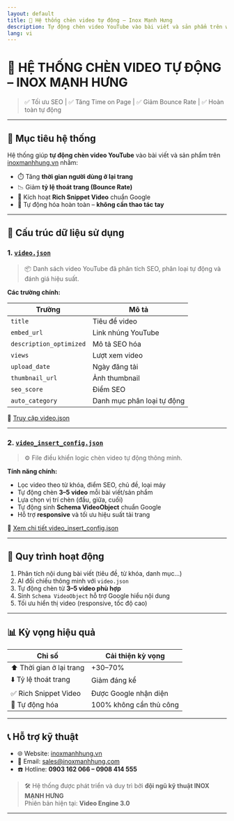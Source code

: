 ```yaml
---
layout: default
title: 📼 Hệ thống chèn video tự động – Inox Mạnh Hưng
description: Tự động chèn video YouTube vào bài viết và sản phẩm trên website inoxmanhhung.vn nhằm tăng thời gian ở lại trang, giảm bounce rate và tối ưu SEO.
lang: vi
---
```


# 📼 HỆ THỐNG CHÈN VIDEO TỰ ĐỘNG – INOX MẠNH HƯNG

> ✅ Tối ưu SEO | ✅ Tăng Time on Page | ✅ Giảm Bounce Rate | ✅ Hoàn toàn tự động

---


## 🎯 Mục tiêu hệ thống

Hệ thống giúp **tự động chèn video YouTube** vào bài viết và sản phẩm trên [inoxmanhhung.vn](https://inoxmanhhung.vn) nhằm:

- ⏱️ Tăng **thời gian người dùng ở lại trang**
- 📉 Giảm **tỷ lệ thoát trang (Bounce Rate)**
- 🚀 Kích hoạt **Rich Snippet Video** chuẩn Google
- 🧠 Tự động hóa hoàn toàn – **không cần thao tác tay**

---

## 📁 Cấu trúc dữ liệu sử dụng

### 1. [`video.json`](https://ngoisaocodon994.github.io/chen_video_inox/video.json)

> 📦 Danh sách video YouTube đã phân tích SEO, phân loại tự động và đánh giá hiệu suất.

**Các trường chính:**

| Trường                | Mô tả                              |
|-----------------------|------------------------------------|
| `title`               | Tiêu đề video                      |
| `embed_url`           | Link nhúng YouTube                 |
| `description_optimized` | Mô tả SEO hóa                    |
| `views`               | Lượt xem video                     |
| `upload_date`         | Ngày đăng tải                      |
| `thumbnail_url`       | Ảnh thumbnail                      |
| `seo_score`           | Điểm SEO                           |
| `auto_category`       | Danh mục phân loại tự động         |

🔗 [Truy cập video.json](https://ngoisaocodon994.github.io/chen_video_inox/video.json)

---

### 2. [`video_insert_config.json`](https://ngoisaocodon994.github.io/chen_video_inox/video_insert_config.json)

> ⚙️ File điều khiển logic chèn video tự động thông minh.

**Tính năng chính:**

- Lọc video theo từ khóa, điểm SEO, chủ đề, loại máy
- Tự động chèn **3–5 video** mỗi bài viết/sản phẩm
- Lựa chọn vị trí chèn (đầu, giữa, cuối)
- Tự động sinh **Schema VideoObject** chuẩn Google
- Hỗ trợ **responsive** và tối ưu hiệu suất tải trang

🔗 [Xem chi tiết video_insert_config.json](https://ngoisaocodon994.github.io/chen_video_inox/video_insert_config.json)

---

## 🔁 Quy trình hoạt động

1. Phân tích nội dung bài viết (tiêu đề, từ khóa, danh mục…)
2. AI đối chiếu thông minh với `video.json`
3. Tự động chèn từ **3–5 video phù hợp**
4. Sinh `Schema VideoObject` hỗ trợ Google hiểu nội dung
5. Tối ưu hiển thị video (responsive, tốc độ cao)

---

## 📊 Kỳ vọng hiệu quả

| Chỉ số                  | Cải thiện kỳ vọng     |
|-------------------------|-----------------------|
| ⬆️ Thời gian ở lại trang | +30–70%              |
| ⬇️ Tỷ lệ thoát trang     | Giảm đáng kể          |
| ✅ Rich Snippet Video    | Được Google nhận diện |
| 🔁 Tự động hóa           | 100% không cần thủ công |

---

## 📞 Hỗ trợ kỹ thuật

- 🌐 Website: [inoxmanhhung.vn](https://inoxmanhhung.vn)
- 📧 Email: [sales@inoxmanhhung.com](mailto:sales@inoxmanhhung.com)
- ☎️ Hotline: **0903 162 066 – 0908 414 555**

> 🛠️ Hệ thống được phát triển và duy trì bởi **đội ngũ kỹ thuật INOX MẠNH HƯNG**  
> Phiên bản hiện tại: **Video Engine 3.0**

---
